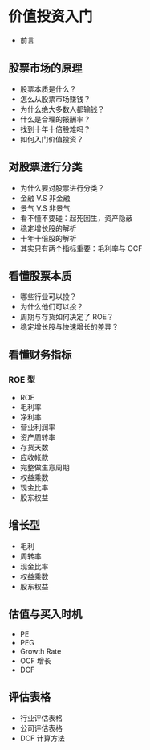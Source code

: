# 价值投资入门

* 前言

## 股票市场的原理

* 股票本质是什么？
* 怎么从股票市场赚钱？
* 为什么绝大多数人都输钱？
* 什么是合理的报酬率？
* 找到十年十倍股难吗？
* 如何入门价值投资？

## 对股票进行分类

* 为什么要对股票进行分类？
* 金融 V.S 非金融
* 景气 V.S 非景气
* 看不懂不要碰：起死回生，资产隐蔽
* 稳定增长股的解析
* 十年十倍股的解析
* 其实只有两个指标重要：毛利率与 OCF

## 看懂股票本质

* 哪些行业可以投？
* 为什么他们可以投？
* 周期与存货如何决定了 ROE？
* 稳定增长股与快速增长的差异？

## 看懂财务指标

### ROE 型

* ROE
* 毛利率
* 净利率
* 营业利润率
* 资产周转率
* 存货天数
* 应收帐款
* 完整做生意周期
* 权益乘数
* 现金比率
* 股东权益

## 增长型

* 毛利
* 周转率
* 现金比率
* 权益乘数
* 股东权益

## 估值与买入时机

* PE
* PEG
* Growth Rate
* OCF 增长
* DCF

## 评估表格

* 行业评估表格
* 公司评估表格
* DCF 计算方法
